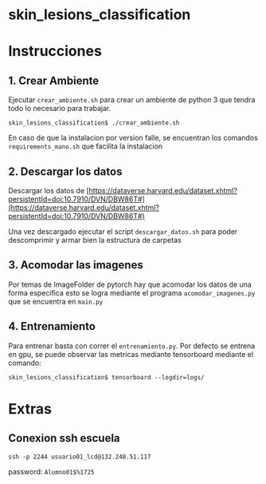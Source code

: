 # skin_lesions_classification

# Instrucciones

## 1. Crear Ambiente

Ejecutar `crear_ambiente.sh` para crear un ambiente de python 3 que tendra todo lo necesario para trabajar.

```
skin_lesions_classification$ ./crear_ambiente.sh
```

En caso de que la instalacion por version falle, se encuentran los comandos `requirements_mano.sh` que facilita la instalacion

## 2. Descargar los datos

Descargar los datos de [https://dataverse.harvard.edu/dataset.xhtml?persistentId=doi:10.7910/DVN/DBW86T#](https://dataverse.harvard.edu/dataset.xhtml?persistentId=doi:10.7910/DVN/DBW86T#) 

Una vez descargado ejecutar el script `descargar_datos.sh` para poder descomprimir y armar bien la estructura de carpetas

## 3. Acomodar las imagenes

Por temas de ImageFolder de pytorch hay que acomodar los datos de una forma especifica esto se logra mediante el programa `acomodar_imagenes.py` que se encuentra en `main.py`

## 4. Entrenamiento

Para entrenar basta con correr el `entrenamiento.py`. Por defecto se entrena en gpu, se puede observar las metricas mediante tensorboard mediante el comando: 

```
skin_lesions_classification$ tensorboard --logdir=logs/
```


# Extras

## Conexion ssh escuela 

```
ssh -p 2244 usuario01_lcd@132.248.51.117
```

password: `Alumno01$%1725`